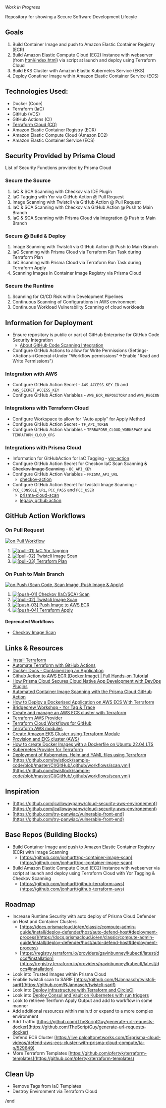 *Work in Progress*

Repository for showing a Secure Software Development Lifecyle

## Goals
1. Build Container Image and push to Amazon Elastic Container Registry (ECR)
1. Build Amazon Elastic Compute Cloud (EC2) Instance with webserver (from [html/index.html](https://github.com/jonhurtt/secure-sdlc/blob/main/html/index.html)) via script at launch and deploy using Terraform Cloud
1. Build EKS Cluster with Amazon Elastic Kubernetes Service (EKS)
1. Deploy Conatiner Image within Amazon Elastic Container Service (ECS)

## Technologies Used:
- Docker (Code)
- Terraform (IaC)
- GitHub (VCS)
- GitHub Actions (CI)
- [Terraform Cloud (CD)](https://app.terraform.io/)
- Amazon Elastic Container Registry (ECR)
- Amazon Elastic Compute Cloud (Amazon EC2)
- Amazon Elastic Container Service (ECS)

## Security Provided by Prisma Cloud
List of Security Functions provided by Prisma Cloud
### Secure the Source
1. IaC & SCA Scanning with Checkov via IDE Plugin
1. IaC Tagging with Yor via GitHub Action @ Pull Request 
1. Image Scanning with Twistcli via GitHub Action @ Pull Request
1. IaC & SCA Scanning with Checkov via GitHub Action @ Push to Main Branch
1. IaC & SCA Scanning with Prisma Cloud via Integration @ Push to Main Branch

### Secure @ Build & Deploy
1. Image Scanning with Twistcli via GitHub Action @ Push to Main Branch
1. IaC Scanning with Prisma Cloud via Terraform Run Task during Terraform Plan
1. IaC Scanning with Prisma Cloud via Terraform Run Task during Terraform Apply
1. Scanning Images in Container Image Registry via Prisma Cloud

### Secure the Runtime
1. Scanning for CI/CD Risk within Development Pipelines
1. Continuous Scanning of Configurations in AWS environment
1. Continuous Workload Vulnerability Scanning of cloud workloads

## Information for Deployment
- Ensure repository is public or part of GitHub Enterprise for GitHub Code Security Integration 
    - [About GitHub Code Scanning Integration](https://docs.github.com/en/code-security/code-scanning/introduction-to-code-scanning/about-code-scanning)
- Configure GitHub Actions to allow for Write Permissions (Settings->Actions->General->Under "Workflow permissions"->Enable "Read and Write Permissions")

### Integration with AWS
- Configure GitHub Action Secret - `AWS_ACCESS_KEY_ID` and `AWS_SECRET_ACCESS_KEY`
- Configure GitHub Action Variables - `AWS_ECR_REPOSITORY` and `AWS_REGION`

### Integrations with Terraform Cloud
- Configure Workspace to allow for "Auto apply" for Apply Method
- Configure GitHub Action Secret - `TF_API_TOKEN`
- Configure GitHub Action Variables - `TERRAFORM_CLOUD_WORKSPACE` and `TERRAFORM_CLOUD_ORG`

### Integrations with Prisma Cloud
- Information for GitHubAction for IaC Tagging - [yor-action](https://github.com/bridgecrewio/yor-action)
- Configure GitHub Action Secret for Checkov IaC Scan Scanning ~~& Checkov Image Scanning~~ - `BC_API_KEY`
- Configure GitHub Action Variables - `PRISMA_API_URL`
    - [checkov-action](https://github.com/bridgecrewio/checkov-action)
- Configure GitHub Action Secret for twistcli Image Scanning - `PCC_CONSOLE_URL`, `PCC_PASS` and `PCC_USER`
    - [prisma-cloud-scan](https://github.com/PaloAltoNetworks/prisma-cloud-scan)
    - [legacy github action](https://github.com/twistlock/sample-code/tree/master/CI/GitHub)

## GitHub Action Workflows
### On Pull Request
[![on Pull Workflow](https://github.com/jonhurtt/secure-sdlc/actions/workflows/_on_pull_workflow.yml/badge.svg)](https://github.com/jonhurtt/secure-sdlc/actions/workflows/_on_pull_workflow.yml)

1. [![[pull-01] IaC Yor Tagging](https://github.com/jonhurtt/secure-sdlc/actions/workflows/yor_tagging.yml/badge.svg)](https://github.com/jonhurtt/secure-sdlc/actions/workflows/yor_tagging.yml)
1. [![[pull-02] Twistcli Image Scan](https://github.com/jonhurtt/secure-sdlc/actions/workflows/twistcli_image_scan.yml/badge.svg)](https://github.com/jonhurtt/secure-sdlc/actions/workflows/twistcli_image_scan.yml)
1. [![[pull-03] Terraform Plan](https://github.com/jonhurtt/secure-sdlc/actions/workflows/terraform_plan.yml/badge.svg)](https://github.com/jonhurtt/secure-sdlc/actions/workflows/terraform_plan.yml)

### On Push to Main Branch
[![on Push (Scan Code, Scan Image, Push Image & Apply)](https://github.com/jonhurtt/secure-sdlc/actions/workflows/_on_push_workflow.yml/badge.svg)](https://github.com/jonhurtt/secure-sdlc/actions/workflows/_on_push_workflow.yml)

1. [![[push-01] Checkov (IaC/SCA) Scan](https://github.com/jonhurtt/secure-sdlc/actions/workflows/checkov_iac_sca_scan.yml/badge.svg)](https://github.com/jonhurtt/secure-sdlc/actions/workflows/checkov_iac_sca_scan.yml)
1. [![[pull-02] Twistcli Image Scan](https://github.com/jonhurtt/secure-sdlc/actions/workflows/twistcli_image_scan.yml/badge.svg)](https://github.com/jonhurtt/secure-sdlc/actions/workflows/twistcli_image_scan.yml)
1. [![[push-03] Push Image to AWS ECR](https://github.com/jonhurtt/secure-sdlc/actions/workflows/push_image_to_aws_ecr.yml/badge.svg)](https://github.com/jonhurtt/secure-sdlc/actions/workflows/push_image_to_aws_ecr.yml)
1. [![[push-04] Terraform Apply](https://github.com/jonhurtt/secure-sdlc/actions/workflows/terraform_apply.yml/badge.svg)](https://github.com/jonhurtt/secure-sdlc/actions/workflows/terraform_apply.yml)

#### Deprecated Workflows
- [Checkov Image Scan](https://github.com/jonhurtt/secure-sdlc/blob/main/_deprecated_workflows/checkov_image_scan.yml)


## Links & Resources
- [Install Terraform](https://developer.hashicorp.com/terraform/downloads)
- [Automate Terraform with GitHub Actions](https://developer.hashicorp.com/terraform/tutorials/automation/github-actions)
- [Docker Docs - Containerizing an Application ](https://docs.docker.com/get-started/)
- [Github Action to AWS ECR (Docker Image) | Full Hands-on Tutorial](https://www.youtube.com/watch?v=yv8-Si5AB3U)
- [How Prisma Cloud Secures Cloud Native App Development with DevOps Plugins](https://www.paloaltonetworks.com/blog/prisma-cloud/cloud-devops-plugins)
- [Automated Container Image Scanning with the Prisma Cloud GitHub Action](https://www.paloaltonetworks.com/blog/prisma-cloud/github-action-container-image-scanning/)
- [How to Deploy a Dockerised Application on AWS ECS With Terraform](https://medium.com/avmconsulting-blog/how-to-deploy-a-dockerised-node-js-application-on-aws-ecs-with-terraform-3e6bceb48785)
- [Bridgecrew Workshop - Yor Tag & Trace ](https://workshop.bridgecrew.io/terraform/40_module_two/2002_yor_github_action.html)
- [Create and manage an AWS ECS cluster with Terraform](https://www.architect.io/blog/2021-03-30/create-and-manage-an-aws-ecs-cluster-with-terraform/)
- [Terraform AWS Provider](https://registry.terraform.io/providers/hashicorp/aws/latest/docs)
- [Terraform Cloud Workflows for GitHub](https://github.com/hashicorp/tfc-workflows-github)
- [Terraform AWS modules](https://github.com/terraform-aws-modules)
- [Create Amazon EKS Cluster using Terraform Module](https://dev.to/aws-builders/create-amazon-eks-cluster-using-terraform-module-27p5)
- [Provision and EKS cluster (AWS)](https://developer.hashicorp.com/terraform/tutorials/kubernetes/eks)
- [How to create Docker Images with a Dockerfile on Ubuntu 22.04 LTS](https://www.howtoforge.com/tutorial/how-to-create-docker-images-with-dockerfile/)
- [Kubernetes Provider for Terraform](https://github.com/hashicorp/terraform-provider-kubernetes)
- [Deployment of Kubernetes, Helm and YAML files using Terraform](https://msandbu.org/deployment-of-kubernetes-helm-and-yaml-files-using-terraform/)
- [https://github.com/twistlock/sample-code/blob/master/CI/GitHub/.github/workflows/scan.yml](https://github.com/twistlock/sample-code/blob/master/CI/GitHub/.github/workflows/scan.yml)

## Inspiration
- [https://github.com/jcallowaypanw/cloud-security-aws-environement](https://github.com/jcallowaypanw/cloud-security-aws-environement)
- [https://github.com/try-panwiac/vulnerable-front-end](https://github.com/try-panwiac/vulnerable-front-end)

## Base Repos (Building Blocks)
- Build Container Image and push to Amazon Elastic Container Registry (ECR) with Image Scanning
    - [https://github.com/jonhurtt/pc-container-image-scan](https://github.com/jonhurtt/pc-container-image-scan)
- Build Amazon Elastic Compute Cloud (EC2) Instance with webserver via script at launch and deploy using Terraform Cloud with Yor Tagging & Checkov Scanning
    - [https://github.com/jonhurtt/github-terraform-aws](https://github.com/jonhurtt/github-terraform-aws)

## Roadmap
- Increase Runtime Security with auto deploy of Prisma Cloud Defender on Host and Container Clusters
    - [https://docs.prismacloud.io/en/classic/compute-admin-guide/install/deploy-defender/host/auto-defend-host#deployment-process](https://docs.prismacloud.io/en/classic/compute-admin-guide/install/deploy-defender/host/auto-defend-host#deployment-process)
    - [https://registry.terraform.io/providers/gavinbunney/kubectl/latest/docs#installation](https://registry.terraform.io/providers/gavinbunney/kubectl/latest/docs#installation)
- Look into Trusted Images within Prisma Cloud
- Enablie twistcli scan to SARIF [https://github.com/NJannasch/twistcli-sarif](https://github.com/NJannasch/twistcli-sarif)
- Look into [Deploy infrastructure with Terraform and CircleCI](https://developer.hashicorp.com/terraform/tutorials/automation/circle-ci)
- Look into [Deploy Consul and Vault on Kubernetes with run triggers](https://developer.hashicorp.com/terraform/tutorials/automation/kubernetes-consul-vault-pipeline)
- Look to retrieve Terrform Apply Output and add to workflow in some manner
- Add additional resources within main.tf or expand to a more complex environment
- Add Traffic [https://github.com/TheScriptGuy/generate-url-requests-docker](https://github.com/TheScriptGuy/generate-url-requests-docker)
- Defend ECS Cluster [https://live.paloaltonetworks.com/t5/prisma-cloud-videos/defend-aws-ecs-cluster-with-prisma-cloud-compute/ta-p/529649]
- More Terraform Templates [https://github.com/pfertyk/terraform-templates](https://github.com/pfertyk/terraform-templates)

## Clean Up
- Remove Tags from IaC Templates
- Destroy Environment via Terraform Cloud

/end